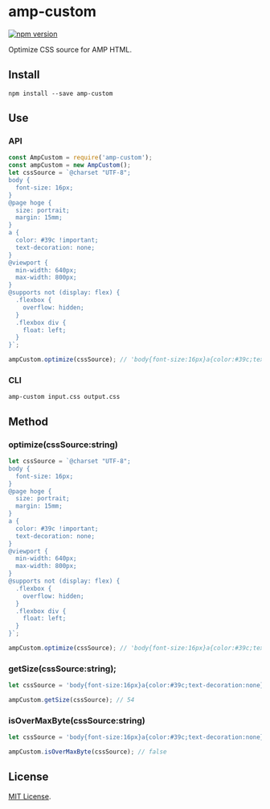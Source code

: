 # amp-custom

[![npm version](https://badge.fury.io/js/amp-custom.svg)](https://badge.fury.io/js/amp-custom)

Optimize CSS source for AMP HTML.

## Install

```shell
npm install --save amp-custom
```

## Use

### API

```js
const AmpCustom = require('amp-custom');
const ampCustom = new AmpCustom();
let cssSource = `@charset "UTF-8";
body {
  font-size: 16px;
}
@page hoge {
  size: portrait;
  margin: 15mm;
}
a {
  color: #39c !important;
  text-decoration: none;
}
@viewport {
  min-width: 640px;
  max-width: 800px;
}
@supports not (display: flex) {
  .flexbox {
    overflow: hidden;
  }
  .flexbox div {
    float: left;
  }
}`;

ampCustom.optimize(cssSource); // 'body{font-size:16px}a{color:#39c;text-decoration:none}'
```

### CLI

```shell
amp-custom input.css output.css
```

## Method

### optimize(cssSource:string)

```js
let cssSource = `@charset "UTF-8";
body {
  font-size: 16px;
}
@page hoge {
  size: portrait;
  margin: 15mm;
}
a {
  color: #39c !important;
  text-decoration: none;
}
@viewport {
  min-width: 640px;
  max-width: 800px;
}
@supports not (display: flex) {
  .flexbox {
    overflow: hidden;
  }
  .flexbox div {
    float: left;
  }
}`;

ampCustom.optimize(cssSource); // 'body{font-size:16px}a{color:#39c;text-decoration:none}'
```

### getSize(cssSource:string);

```js
let cssSource = 'body{font-size:16px}a{color:#39c;text-decoration:none}';

ampCustom.getSize(cssSource); // 54
```

### isOverMaxByte(cssSource:string)

```js
let cssSource = 'body{font-size:16px}a{color:#39c;text-decoration:none}';

ampCustom.isOverMaxByte(cssSource); // false
```

## License

[MIT License](https://github.com/kimulaco/amp-custom/blob/master/LICENSE).
